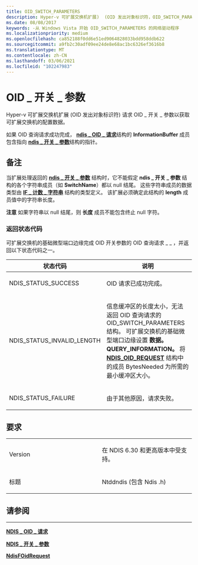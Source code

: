 ```yaml
---
title: OID_SWITCH_PARAMETERS
description: Hyper-v 可扩展交换机扩展)  (OID 发出对象标识符，OID_SWITCH_PARAMETERS 获取可扩展交换机的配置数据。
ms.date: 08/08/2017
keywords: -从 Windows Vista 开始 OID_SWITCH_PARAMETERS 的网络驱动程序
ms.localizationpriority: medium
ms.openlocfilehash: ca852188f0dd6e51ed9064828033bdd958ddb622
ms.sourcegitcommit: a9fb2c30adf09ee24de8e68ac1bc6326ef3616b8
ms.translationtype: MT
ms.contentlocale: zh-CN
ms.lasthandoff: 03/06/2021
ms.locfileid: "102247983"
---
```

# <a name="oid_switch_parameters"></a>OID \_ 开关 \_ 参数


Hyper-v 可扩展交换机扩展 (OID 发出对象标识符) 请求 OID \_ 开关 \_ 参数以获取可扩展交换机的配置数据。

如果 OID 查询请求成功完成， [**ndis \_ OID \_ 请求**](/windows-hardware/drivers/ddi/oidrequest/ns-oidrequest-ndis_oid_request)结构的 **InformationBuffer** 成员包含指向 [**ndis \_ 开关 \_ 参数**](/windows-hardware/drivers/ddi/ntddndis/ns-ntddndis-_ndis_switch_parameters)结构的指针。

<a name="remarks"></a>备注
-------

当扩展处理返回的 [**ndis \_ 开关 \_ 参数**](/windows-hardware/drivers/ddi/ntddndis/ns-ntddndis-_ndis_switch_parameters) 结构时，它不能假定 **ndis \_ 开关 \_ 参数** 结构的各个字符串成员（如 **SwitchName**）都以 null 结尾。 这些字符串成员的数据类型由 [**IF \_ 计数 \_ 字符串**](/windows/win32/api/ifdef/ns-ifdef-if_counted_string_lh) 结构的类型定义。 该扩展必须确定此结构的 **length** 成员值中的字符串长度。

**注意**  如果字符串以 null 结尾，则 **长度** 成员不能包含终止 null 字符。

 

### <a name="return-status-codes"></a>返回状态代码

可扩展交换机的基础微型端口边缘完成 OID 开关参数的 OID 查询请求 \_ \_ ，并返回以下状态代码之一。

<table>
<colgroup>
<col width="50%" />
<col width="50%" />
</colgroup>
<thead>
<tr class="header">
<th>状态代码</th>
<th>说明</th>
</tr>
</thead>
<tbody>
<tr class="odd">
<td><p>NDIS_STATUS_SUCCESS</p></td>
<td><p>OID 请求已成功完成。</p></td>
</tr>
<tr class="even">
<td><p>NDIS_STATUS_INVALID_LENGTH</p></td>
<td><p>信息缓冲区的长度太小，无法返回 OID 查询请求的 OID_SWITCH_PARAMETERS 结构。 可扩展交换机的基础微型端口边缘设置 <strong>数据。QUERY_INFORMATION。</strong> 将 <a href="/windows-hardware/drivers/ddi/ndis/ns-ndis-_ndis_oid_request" data-raw-source="[&lt;strong&gt;NDIS_OID_REQUEST&lt;/strong&gt;](/windows-hardware/drivers/ddi/oidrequest/ns-oidrequest-ndis_oid_request)"><strong>NDIS_OID_REQUEST</strong></a> 结构中的成员 BytesNeeded 为所需的最小缓冲区大小。</p></td>
</tr>
<tr class="odd">
<td><p>NDIS_STATUS_FAILURE</p></td>
<td><p>由于其他原因，请求失败。</p></td>
</tr>
</tbody>
</table>

 

<a name="requirements"></a>要求
------------

<table>
<colgroup>
<col width="50%" />
<col width="50%" />
</colgroup>
<tbody>
<tr class="odd">
<td><p>Version</p></td>
<td><p>在 NDIS 6.30 和更高版本中受支持。</p></td>
</tr>
<tr class="even">
<td><p>标题</p></td>
<td>Ntddndis (包含 Ndis .h) </td>
</tr>
</tbody>
</table>

## <a name="see-also"></a>请参阅


****
[**NDIS \_ OID \_ 请求**](/windows-hardware/drivers/ddi/oidrequest/ns-oidrequest-ndis_oid_request)

[**NDIS \_ 开关 \_ 参数**](/windows-hardware/drivers/ddi/ntddndis/ns-ntddndis-_ndis_switch_parameters)

[**NdisFOidRequest**](/windows-hardware/drivers/ddi/ndis/nf-ndis-ndisfoidrequest)

